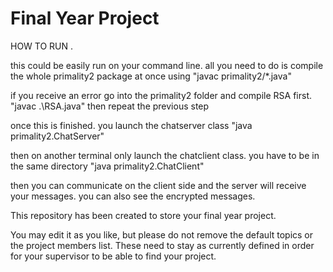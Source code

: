 # Final Year Project


HOW TO RUN .

this could be easily run on your command line. 
all you need to do is compile the whole primality2 package at once using "javac primality2/*.java"


if you receive an error go into the primality2 folder and compile RSA first. "javac .\RSA.java" then repeat the previous step


once this is finished. you launch the chatserver class "java primality2.ChatServer"


then on another terminal only launch the chatclient class. you have to be in the same directory "java primality2.ChatClient"

then you can communicate on the client side and the server will receive your messages. you can also see the encrypted messages.





This repository has been created to store your final year project.

You may edit it as you like, but please do not remove the default topics or the project members list. These need to stay as currently defined in order for your supervisor to be able to find your project.
